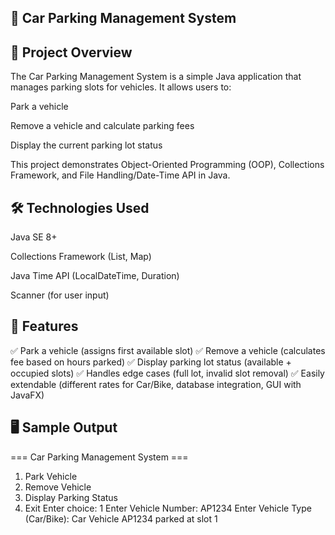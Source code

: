 ## 🚗 Car Parking Management System

## 📌 Project Overview

The Car Parking Management System is a simple Java application that manages parking slots for vehicles.
It allows users to:

Park a vehicle

Remove a vehicle and calculate parking fees

Display the current parking lot status

This project demonstrates Object-Oriented Programming (OOP), Collections Framework, and File Handling/Date-Time API in Java.

## 🛠️ Technologies Used

Java SE 8+

Collections Framework (List, Map)

Java Time API (LocalDateTime, Duration)

Scanner (for user input)

## 📖 Features

✅ Park a vehicle (assigns first available slot)
✅ Remove a vehicle (calculates fee based on hours parked)
✅ Display parking lot status (available + occupied slots)
✅ Handles edge cases (full lot, invalid slot removal)
✅ Easily extendable (different rates for Car/Bike, database integration, GUI with JavaFX)

## 🖥️ Sample Output
=== Car Parking Management System ===
1. Park Vehicle
2. Remove Vehicle
3. Display Parking Status
4. Exit
Enter choice: 1
Enter Vehicle Number: AP1234
Enter Vehicle Type (Car/Bike): Car
Vehicle AP1234 parked at slot 1
